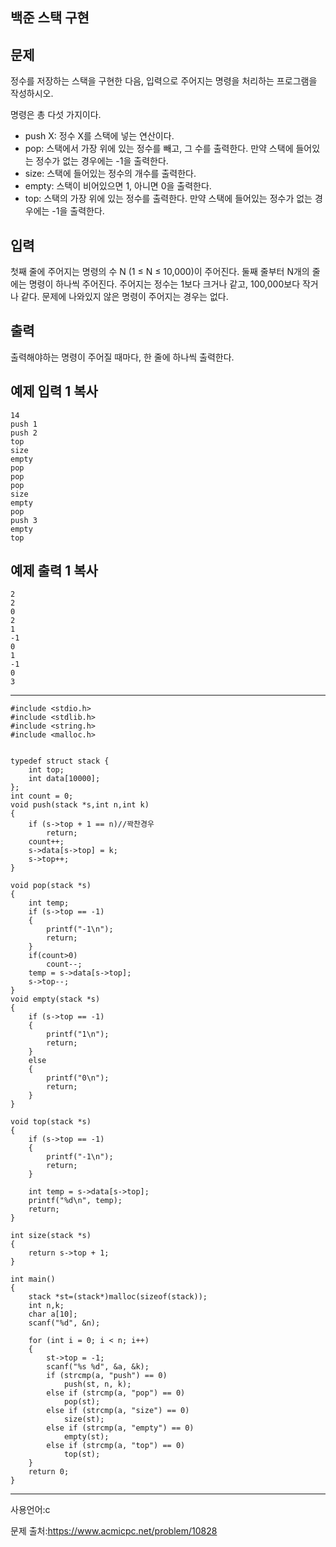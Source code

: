 ## 백준 스택 구현

## 문제

정수를 저장하는 스택을 구현한 다음, 입력으로 주어지는 명령을 처리하는 프로그램을 작성하시오.

명령은 총 다섯 가지이다.

- push X: 정수 X를 스택에 넣는 연산이다.
- pop: 스택에서 가장 위에 있는 정수를 빼고, 그 수를 출력한다. 만약 스택에 들어있는 정수가 없는 경우에는 -1을 출력한다.
- size: 스택에 들어있는 정수의 개수를 출력한다.
- empty: 스택이 비어있으면 1, 아니면 0을 출력한다.
- top: 스택의 가장 위에 있는 정수를 출력한다. 만약 스택에 들어있는 정수가 없는 경우에는 -1을 출력한다.

## 입력

첫째 줄에 주어지는 명령의 수 N (1 ≤ N ≤ 10,000)이 주어진다. 둘째 줄부터 N개의 줄에는 명령이 하나씩 주어진다. 주어지는 정수는 1보다 크거나 같고, 100,000보다 작거나 같다. 문제에 나와있지 않은 명령이 주어지는 경우는 없다.

## 출력

출력해야하는 명령이 주어질 때마다, 한 줄에 하나씩 출력한다.

## 예제 입력 1 복사

```
14
push 1
push 2
top
size
empty
pop
pop
pop
size
empty
pop
push 3
empty
top
```

## 예제 출력 1 복사

```
2
2
0
2
1
-1
0
1
-1
0
3
```

___

```
#include <stdio.h>
#include <stdlib.h>
#include <string.h>
#include <malloc.h>


typedef struct stack {
	int top;
	int data[10000];
};
int count = 0;
void push(stack *s,int n,int k)
{
	if (s->top + 1 == n)//꽉찬경우
		return;
	count++;
	s->data[s->top] = k;
	s->top++;
}

void pop(stack *s)
{
	int temp;
	if (s->top == -1)
	{
		printf("-1\n");
		return;
	}
	if(count>0)
		count--;
	temp = s->data[s->top];
	s->top--;
}
void empty(stack *s)
{
	if (s->top == -1)
	{
		printf("1\n");
		return;
	}
	else
	{
		printf("0\n");
		return;
	}
}

void top(stack *s)
{
	if (s->top == -1)
	{
		printf("-1\n");
		return;
	}

	int temp = s->data[s->top];
	printf("%d\n", temp);
	return;
}

int size(stack *s)
{
	return s->top + 1;
}

int main()
{
	stack *st=(stack*)malloc(sizeof(stack));
	int n,k;
	char a[10];
	scanf("%d", &n);

	for (int i = 0; i < n; i++)
	{
		st->top = -1;
		scanf("%s %d", &a, &k);
		if (strcmp(a, "push") == 0)
			push(st, n, k);
		else if (strcmp(a, "pop") == 0)
			pop(st);
		else if (strcmp(a, "size") == 0)
			size(st);
		else if (strcmp(a, "empty") == 0)
			empty(st);
		else if (strcmp(a, "top") == 0)
			top(st);
	}
	return 0;
}
```

___

사용언어:c 

문제 출처:https://www.acmicpc.net/problem/10828